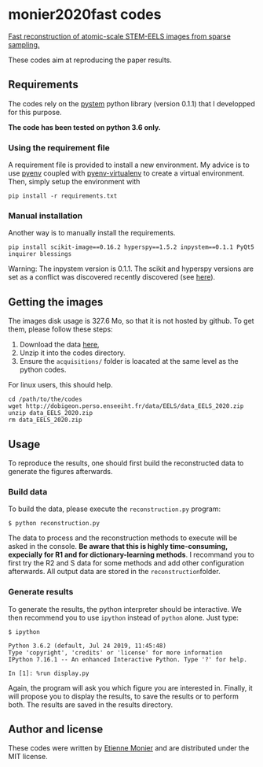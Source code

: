 # monier2020fast codes

[Fast reconstruction of atomic-scale STEM-EELS images from sparse sampling.](https://www.sciencedirect.com/science/article/abs/pii/S0304399119302499?via%3Dihub)

These codes aim at reproducing the paper results.

## Requirements

The codes rely on the [pystem](https://github.com/etienne-monier/inpystem) python library (version 0.1.1) that I developped for this purpose.

**The code has been tested on python 3.6 only.**

### Using the requirement file

A requirement file is provided to install a new environment. My advice is to use [pyenv](https://github.com/pyenv/pyenv) coupled with [pyenv-virtualenv](https://github.com/pyenv/pyenv-virtualenv) to create a virtual environment. Then, simply setup the environment with

```
pip install -r requirements.txt
``` 

### Manual installation

Another way is to manually install the requirements.

```
pip install scikit-image==0.16.2 hyperspy==1.5.2 inpystem==0.1.1 PyQt5 inquirer blessings
``` 

Warning: The inpystem version is 0.1.1. The scikit and hyperspy versions are set as a conflict was discovered recently discovered (see [here](https://github.com/hyperspy/hyperspy/issues/2402)).


## Getting the images

The images disk usage is 327.6 Mo, so that it is not hosted by github. To get them, please follow these steps:

1. Download the data [here](http://dobigeon.perso.enseeiht.fr/data/EELS/data_EELS_2020.zip),
2. Unzip it into the codes directory.
3. Ensure the `acquisitions/` folder is loacated at the same level as the python codes.

For linux users, this should help.

```
cd /path/to/the/codes
wget http://dobigeon.perso.enseeiht.fr/data/EELS/data_EELS_2020.zip
unzip data_EELS_2020.zip
rm data_EELS_2020.zip
```

## Usage

To reproduce the results, one should first build the reconstructed data to generate the figures afterwards.

### Build data

To build the data, please execute the `reconstruction.py` program:

```
$ python reconstruction.py
```

The data to process and the reconstruction methods to execute will be asked in the console. **Be aware that this is highly time-consuming, expecially for R1 and for dictionary-learning methods**. I recommand you to first try the R2 and S data for some methods and add other configuration afterwards. All output data are stored in the `reconstruction`folder.

### Generate results

To generate the results, the python interpreter should be interactive. We then recommend you to use `ipython` instead of `python` alone. Just type:

```
$ ipython 

Python 3.6.2 (default, Jul 24 2019, 11:45:48) 
Type 'copyright', 'credits' or 'license' for more information
IPython 7.16.1 -- An enhanced Interactive Python. Type '?' for help.

In [1]: %run display.py
```

Again, the program will ask you which figure you are interested in. Finally, it will propose you to display the results, to save the results or to perform both. The results are saved in the results directory.

## Author and license

These codes were written by [Etienne Monier](https://etienne-monier.github.io/) and are distributed under the MIT license.